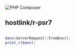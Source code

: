 ![PHP Composer](https://github.com/mathsgod/hl-holiday/workflows/PHP%20Unit%20Test/badge.svg)


## hostlink/r-psr7


```php

$env=ServerRequest::FromEnv();
print_r($env);

```